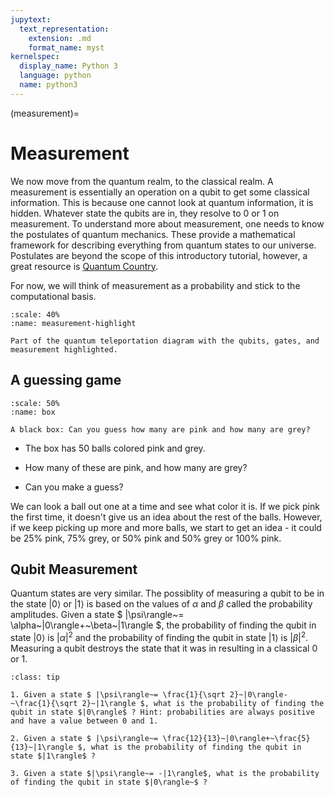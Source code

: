 ```yaml
---
jupytext:
  text_representation:
    extension: .md
    format_name: myst
kernelspec:
  display_name: Python 3
  language: python
  name: python3
---
```


(measurement)=

# Measurement

We now move from the quantum realm, to the classical realm. A measurement is essentially an operation on a qubit to get some classical information. This is because one cannot look at quantum information, it is hidden. Whatever state the qubits are in, they resolve to 0 or 1 on measurement. To understand more about measurement, one needs to know the postulates of quantum mechanics. These provide a mathematical framework for describing everything from quantum states to our universe. Postulates are beyond the scope of this introductory tutorial, however, a great resource is [Quantum Country](https://quantum.country/qm).

For now, we will think of measurement as a probability and stick to the computational basis. 

```{figure} /_static/measurement-highlight.png
:scale: 40%
:name: measurement-highlight 

Part of the quantum teleportation diagram with the qubits, gates, and measurement highlighted.
```

## A guessing game

```{figure} /_static/box.png
:scale: 50%
:name: box 

A black box: Can you guess how many are pink and how many are grey?
```


* The box has 50 balls colored pink and grey.

* How many of these are pink, and how many are grey? 

* Can you make a guess?  

We can look a ball out one at a time and see what color it is. If we pick pink the first time, it doesn't give us an idea about the rest of the balls. However, if we keep picking up more and more balls, we start to get an idea - it could be 25% pink, 75% grey, or 50% pink and 50% grey or 100% pink. 

## Qubit Measurement
Quantum states are very similar. The possiblity of measuring a qubit to be in the state $|0\rangle$ or $|1 \rangle$ is based on the values of $\alpha$ and $\beta$ called the probability amplitudes. 
Given a state $ |\psi\rangle~= \alpha~|0\rangle+~\beta~|1\rangle $, the probability of finding the qubit in state  $|0\rangle$ is $|\alpha|^2$ and the probability of finding the qubit in state  $|1\rangle$ is $|\beta|^2$.
Measuring a qubit destroys the state that it was in resulting in a classical 0 or 1. 


```{admonition} Exercise: Measurement
:class: tip

1. Given a state $ |\psi\rangle~= \frac{1}{\sqrt 2}~|0\rangle-~\frac{1}{\sqrt 2}~|1\rangle $, what is the probability of finding the qubit in state $|0\rangle$ ? Hint: probabilities are always positive and have a value between 0 and 1.

2. Given a state $ |\psi\rangle~= \frac{12}{13}~|0\rangle+~\frac{5}{13}~|1\rangle $, what is the probability of finding the qubit in state $|1\rangle$ ? 

3. Given a state $|\psi\rangle~= -|1\rangle$, what is the probability of finding the qubit in state $|0\rangle~$ ? 
```
